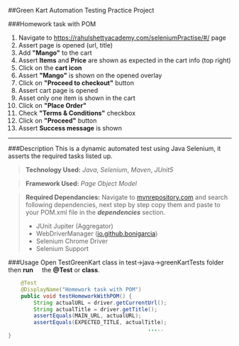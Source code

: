 ##Green Kart Automation Testing Practice Project


###Homework task with POM
1. Navigate to https://rahulshettyacademy.com/seleniumPractise/#/ page
2. Assert page is opened (url, title)
3. Add **"Mango"** to the cart
4. Assert **Items** and **Price** are shown as expected in the cart info (top right)
5. Click on the **cart icon**
6. Assert **"Mango"** is shown on the opened overlay
7. Click on **"Proceed to checkout"** button
8. Assert cart page is opened
9. Asset only one item is shown in the cart
10. Click on **"Place Order"**
11. Check **"Terms & Conditions"** checkbox
12. Click on **"Proceed"** button
13. Assert **Success message** is shown

---------------------------------------------------------
###Description
This is a dynamic automated test using Java Selenium, it asserts the required tasks listed up.


>**Technology Used:** *Java*, *Selenium*, *Maven*, *JUnit5*

>**Framework Used:** *Page Object Model*

>**Required Dependancies:**  Navigate to [mvnrepository.com](https://mvnrepository.com/) and search following dependencies, next step by step copy them and paste to your POM.xml file in the ***dependencies*** section.
>- JUnit Jupiter (Aggregator)
>- WebDriverManager ([io.github.bonigarcia](io.github.bonigarcia ))
>- Selenium Chrome Driver
>- Selenium Support

###Usage
Open TestGreenKart class in test->java->greenKartTests folder then **run** <img src="https://user-images.githubusercontent.com/106512280/173769405-044a7889-f3d6-47bf-af0a-3576c118bdd7.png" width="12"> the **@Test** or **class**.

```java
    @Test
    @DisplayName("Homework task with POM")
    public void testHomeworkWithPOM() {
        String actualURL = driver.getCurrentUrl();
        String actualTitle = driver.getTitle();
        assertEquals(MAIN_URL, actualURL);
        assertEquals(EXPECTED_TITLE, actualTitle);
                                            .....
}
```
